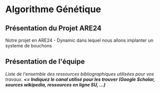 # Algorithme Génétique

 ## Présentation du Projet ARE24 
 
Notre projet en ARE24 - Dynamic dans lequel nous allons implanter un systeme de bouchons


## Présentation de l'équipe


_Liste de l'ensemble des ressources bibliographiques utilisées pour vos travaux. **<= Indiquez le canal utilisé pour les trouver (Google Scholar, sources wikipedia, ressources en ligne SU, ...)**_
